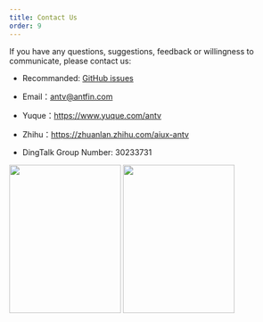 ```yaml
---
title: Contact Us
order: 9
---
```


If you have any questions, suggestions, feedback or willingness to communicate, please contact us:

*   Recommanded: [GitHub issues](https://github.com/ant-design/ant-design-charts/issues)

*   Email：antv@antfin.com

*   Yuque：https://www.yuque.com/antv

*   Zhihu：https://zhuanlan.zhihu.com/aiux-antv

*   DingTalk Group Number: 30233731

<img src="https://gw.alipayobjects.com/zos/antfincdn/9sHnl5k%26u4/dingdingqun.png" width="200" height="266" />
<img src="https://gw.alipayobjects.com/zos/antfincdn/8qEHi7GiaN/G2Plot-dingding.JPG" width="200" height="266" />
